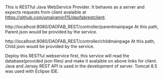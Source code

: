 This is RESTful Java WebService Provider. It behaves as a server and expects requests from client avalaible at https://github.com/umairamin115/daofabrestclient.

http://localhost:8080/DAOFAB_REST/controller/parentmainpage At this path, Parent.json would be provided by the service. 

http://localhost:8080/DAOFAB_REST/controller/childmainpage At this path, Child.json would be provided by the service.

Deploy this RESTful webservice first, this service will read the database(provided json files) and make it avalaible on above links for client. Java and Jersey REST API is used in the development of server. Tomcat 8.5 was used with Eclipse IDE. 

